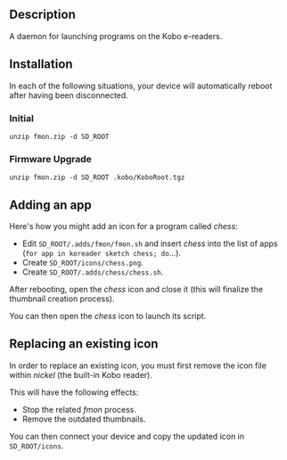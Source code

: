 ## Description

A daemon for launching programs on the Kobo e-readers.

## Installation

In each of the following situations, your device will automatically reboot after having been disconnected.

### Initial

```
unzip fmon.zip -d SD_ROOT
```

### Firmware Upgrade

```
unzip fmon.zip -d SD_ROOT .kobo/KoboRoot.tgz
```

## Adding an app

Here's how you might add an icon for a program called *chess*:

- Edit `SD_ROOT/.adds/fmon/fmon.sh` and insert *chess* into the list of apps (`for app in koreader sketch chess; do`…).
- Create `SD_ROOT/icons/chess.png`.
- Create `SD_ROOT/.adds/chess/chess.sh`.

After rebooting, open the *chess* icon and close it (this will finalize the thumbnail creation process).

You can then open the *chess* icon to launch its script.

## Replacing an existing icon

In order to replace an existing icon, you must first remove the icon file within *nickel* (the built-in Kobo reader).

This will have the following effects:

- Stop the related *fmon* process.
- Remove the outdated thumbnails.

You can then connect your device and copy the updated icon in `SD_ROOT/icons`.
